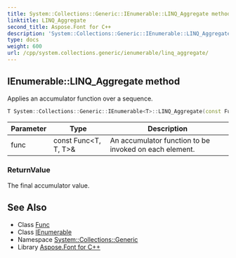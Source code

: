 ```yaml
---
title: System::Collections::Generic::IEnumerable::LINQ_Aggregate method
linktitle: LINQ_Aggregate
second_title: Aspose.Font for C++
description: 'System::Collections::Generic::IEnumerable::LINQ_Aggregate method. Applies an accumulator function over a sequence in C++.'
type: docs
weight: 600
url: /cpp/system.collections.generic/ienumerable/linq_aggregate/
---
```

## IEnumerable::LINQ_Aggregate method


Applies an accumulator function over a sequence.

```cpp
T System::Collections::Generic::IEnumerable<T>::LINQ_Aggregate(const Func<T, T, T> &func)
```


| Parameter | Type | Description |
| --- | --- | --- |
| func | const Func\<T, T, T\>\& | An accumulator function to be invoked on each element. |

### ReturnValue

The final accumulator value.

## See Also

* Class [Func](../../../system/func/)
* Class [IEnumerable](../)
* Namespace [System::Collections::Generic](../../)
* Library [Aspose.Font for C++](../../../)

